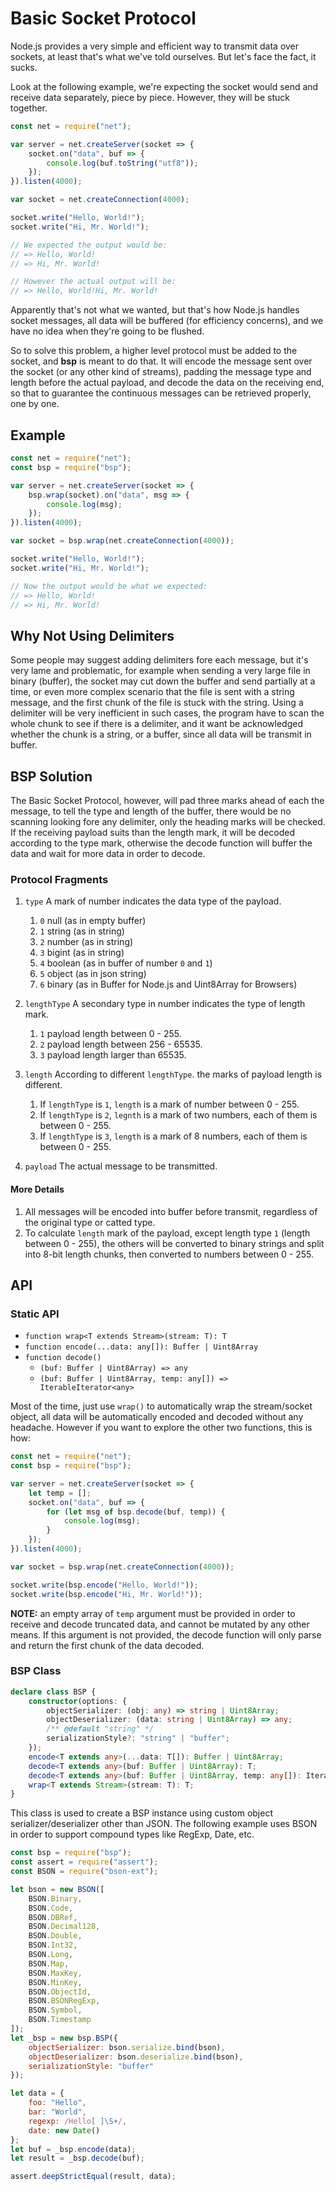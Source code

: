 # Basic Socket Protocol

Node.js provides a very simple and efficient way to transmit data over sockets,
at least that's what we've told ourselves. But let's face the fact, it sucks.

Look at the following example, we're expecting the socket would send and receive
data separately, piece by piece. However, they will be stuck together.

```js
const net = require("net");

var server = net.createServer(socket => {
    socket.on("data", buf => {
        console.log(buf.toString("utf8"));
    });
}).listen(4000);

var socket = net.createConnection(4000);

socket.write("Hello, World!");
socket.write("Hi, Mr. World!");

// We expected the output would be:
// => Hello, World!
// => Hi, Mr. World!

// However the actual output will be:
// => Hello, World!Hi, Mr. World!
```

Apparently that's not what we wanted, but that's how Node.js handles socket
messages, all data will be buffered (for efficiency concerns), and we have no
idea when they're going to be flushed.

So to solve this problem, a higher level protocol must be added to the socket,
and **bsp** is meant to do that. It will encode the message sent over the socket
(or any other kind of streams), padding the message type and length before the
actual payload, and decode the data on the receiving end, so that to guarantee
the continuous messages can be retrieved properly, one by one.

## Example

```js
const net = require("net");
const bsp = require("bsp");

var server = net.createServer(socket => {
    bsp.wrap(socket).on("data", msg => {
        console.log(msg);
    });
}).listen(4000);

var socket = bsp.wrap(net.createConnection(4000));

socket.write("Hello, World!");
socket.write("Hi, Mr. World!");

// Now the output would be what we expected:
// => Hello, World!
// => Hi, Mr. World!
```

## Why Not Using Delimiters

Some people may suggest adding delimiters fore each message, but it's very lame
and problematic, for example when sending a very large file in binary (buffer),
the socket may cut down the buffer and send partially at a time, or even more
complex scenario that the file is sent with a string message, and the first
chunk of the file is stuck with the string. Using a delimiter will be very
inefficient in such cases, the program have to scan the whole chunk to see if
there is a delimiter, and it want be acknowledged whether the chunk is a string,
or a buffer, since all data will be transmit in buffer.

## BSP Solution

The Basic Socket Protocol, however, will pad three marks ahead of each the
message, to tell the type and length of the buffer, there would be no scanning
looking fore any delimiter, only the heading marks will be checked. If the
receiving payload suits than the length mark, it will be decoded according to
the type mark, otherwise the decode function will buffer the data and wait for 
more data in order to decode.

### Protocol Fragments

1. `type` A mark of number indicates the data type of the payload.
    1. `0` null (as in empty buffer)
    2. `1` string (as in string)
    3. `2` number (as in string)
    4. `3` bigint (as in string)
    5. `4` boolean (as in buffer of number `0` and `1`)
    6. `5` object (as in json string)
    7. `6` binary (as in Buffer for Node.js and Uint8Array for Browsers)

2. `lengthType` A secondary type in number indicates the type of length mark.
    1. `1` payload length between 0 - 255.
    2. `2` payload length between 256 - 65535.
    3. `3` payload length larger than 65535.

3. `length` According to different `lengthType`. the marks of payload length is
    different.
    1. If `lengthType` is `1`, `length` is a mark of number between 0 - 255.
    2. If `lengthType` is `2`, `legnth` is a mark of two numbers, each of them
        is between 0 - 255.
    3. If `lengthType` is `3`, `length` is a mark of 8 numbers, each of them is
        between 0 - 255.

4. `payload` The actual message to be transmitted.

#### More Details

1. All messages will be encoded into buffer before transmit, regardless of the 
    original type or catted type.
2. To calculate `length` mark of the payload, except length type `1` (length 
    between 0 - 255), the others will be converted to binary strings and split 
    into 8-bit length chunks, then converted to numbers between 0 - 255.

## API

### Static API

- `function wrap<T extends Stream>(stream: T): T`
- `function encode(...data: any[]): Buffer | Uint8Array`
- `function decode()`
    - `(buf: Buffer | Uint8Array) => any`
    - `(buf: Buffer | Uint8Array, temp: any[]) => IterableIterator<any>`

Most of the time, just use `wrap()` to automatically wrap the stream/socket
object, all data will be automatically encoded and decoded without any headache.
However if you want to explore the other two functions, this is how:

```js
const net = require("net");
const bsp = require("bsp");

var server = net.createServer(socket => {
    let temp = [];
    socket.on("data", buf => {
        for (let msg of bsp.decode(buf, temp)) {
            console.log(msg);
        }
    });
}).listen(4000);

var socket = bsp.wrap(net.createConnection(4000));

socket.write(bsp.encode("Hello, World!"));
socket.write(bsp.encode("Hi, Mr. World!"));
```

**NOTE:** an empty array of `temp` argument must be provided in order to receive
and decode truncated data, and cannot be mutated by any other means. If this
argument is not provided, the decode function will only parse and return the
first chunk of the data decoded.

### BSP Class

```ts
declare class BSP {
    constructor(options: {
        objectSerializer: (obj: any) => string | Uint8Array;
        objectDeserializer: (data: string | Uint8Array) => any;
        /** @default "string" */
        serializationStyle?: "string" | "buffer";
    });
    encode<T extends any>(...data: T[]): Buffer | Uint8Array;
    decode<T extends any>(buf: Buffer | Uint8Array): T;
    decode<T extends any>(buf: Buffer | Uint8Array, temp: any[]): IterableIterator<T>;
    wrap<T extends Stream>(stream: T): T;
}
```

This class is used to create a BSP instance using custom object
serializer/deserializer other than JSON. The following example uses BSON in
order to support compound types like RegExp, Date, etc.

```js
const bsp = require("bsp");
const assert = require("assert");
const BSON = require("bson-ext");

let bson = new BSON([
    BSON.Binary,
    BSON.Code,
    BSON.DBRef,
    BSON.Decimal128,
    BSON.Double,
    BSON.Int32,
    BSON.Long,
    BSON.Map,
    BSON.MaxKey,
    BSON.MinKey,
    BSON.ObjectId,
    BSON.BSONRegExp,
    BSON.Symbol,
    BSON.Timestamp
]);
let _bsp = new bsp.BSP({
    objectSerializer: bson.serialize.bind(bson),
    objectDeserializer: bson.deserialize.bind(bson),
    serializationStyle: "buffer"
});

let data = {
    foo: "Hello",
    bar: "World",
    regexp: /Hello[ ]\S+/,
    date: new Date()
};
let buf = _bsp.encode(data);
let result = _bsp.decode(buf);

assert.deepStrictEqual(result, data);
```

